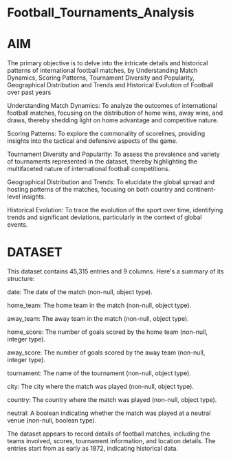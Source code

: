# Football_Tournaments_Analysis

# AIM

The primary objective is to delve into the intricate details and historical patterns of international football matches, by Understanding Match Dynamics, Scoring Patterns, Tournament Diversity and Popularity, Geographical Distribution and Trends and Historical Evolution of Football over past years

Understanding Match Dynamics: To analyze the outcomes of international football matches, focusing on the distribution of home wins, away wins, and draws, thereby shedding light on home advantage and competitive nature.

Scoring Patterns: To explore the commonality of scorelines, providing insights into the tactical and defensive aspects of the game.

Tournament Diversity and Popularity: To assess the prevalence and variety of tournaments represented in the dataset, thereby highlighting the multifaceted nature of international football competitions.

Geographical Distribution and Trends: To elucidate the global spread and hosting patterns of the matches, focusing on both country and continent-level insights.

Historical Evolution: To trace the evolution of the sport over time, identifying trends and significant deviations, particularly in the context of global events.

# DATASET

This dataset contains 45,315 entries and 9 columns. Here's a summary of its structure:

date: The date of the match (non-null, object type).

home_team: The home team in the match (non-null, object type).

away_team: The away team in the match (non-null, object type).

home_score: The number of goals scored by the home team (non-null, integer type).

away_score: The number of goals scored by the away team (non-null, integer type).

tournament: The name of the tournament (non-null, object type).

city: The city where the match was played (non-null, object type).

country: The country where the match was played (non-null, object type).

neutral: A boolean indicating whether the match was played at a neutral venue (non-null, boolean type).

The dataset appears to record details of football matches, including the teams involved, scores, tournament information, and location details. The entries start from as early as 1872, indicating historical data.
